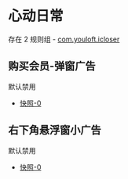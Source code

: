 # 心动日常

存在 2 规则组 - [com.youloft.icloser](/src/apps/com.youloft.icloser.ts)

## 购买会员-弹窗广告

默认禁用

- [快照-0](https://i.gkd.li/i/13067183)

## 右下角悬浮窗小广告

默认禁用

- [快照-0](https://i.gkd.li/i/13164387)
